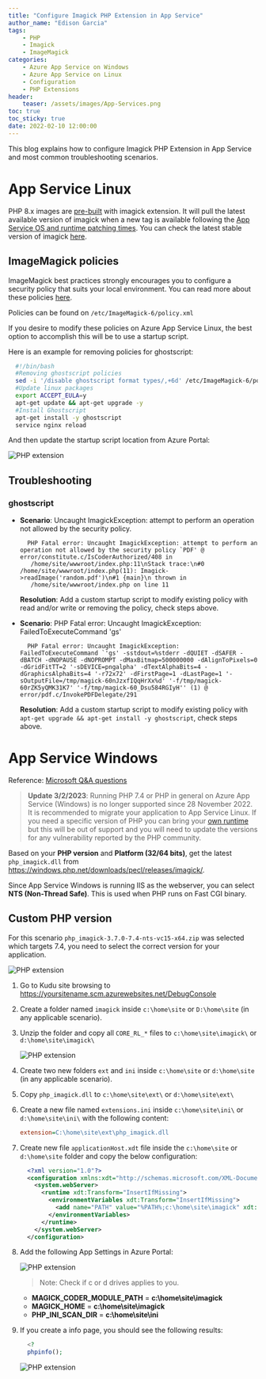 ```yaml
---
title: "Configure Imagick PHP Extension in App Service"
author_name: "Edison Garcia"
tags:
    - PHP
    - Imagick
    - ImageMagick
categories:
    - Azure App Service on Windows
    - Azure App Service on Linux
    - Configuration
    - PHP Extensions 
header:
    teaser: /assets/images/App-Services.png
toc: true
toc_sticky: true
date: 2022-02-10 12:00:00
---
```


This blog explains how to configure Imagick PHP Extension in App Service and most common troubleshooting scenarios.


# App Service Linux

PHP 8.x images are [pre-built](https://github.com/microsoft/Oryx/blob/main/doc/runtimes/php.md#system-packages) with imagick extension. It will pull the latest available version of imagick when a new tag is available following the [App Service OS and runtime patching times](https://learn.microsoft.com/en-us/azure/app-service/overview-patch-os-runtime). You can check the latest stable version of imagick [here](http://pecl.php.net/package/imagick).

 
## ImageMagick policies
ImageMagick best practices strongly encourages you to configure a security policy that suits your local environment. You can read more about these policies [here](https://imagemagick.org/script/security-policy.php).

Policies can be found on `/etc/ImageMagick-6/policy.xml`

If you desire to modify these policies on Azure App Service Linux, the best option to accomplish this will be to use a startup script.

Here is an example for removing policies for ghostscript:

```bash
  #!/bin/bash
  #Removing ghostscript policies
  sed -i '/disable ghostscript format types/,+6d' /etc/ImageMagick-6/policy.xml
  #Update linux packages
  export ACCEPT_EULA=y
  apt-get update && apt-get upgrade -y
  #Install Ghostscript
  apt-get install -y ghostscript
  service nginx reload
```

And then update the startup script location from Azure Portal:

 ![PHP extension](/media/2022/01/php-imagick-00.png)


## Troubleshooting

### ghostscript

- **Scenario**: Uncaught ImagickException: attempt to perform an operation not allowed by the security policy. 

  ```log
    PHP Fatal error: Uncaught ImagickException: attempt to perform an operation not allowed by the security policy `PDF' @ error/constitute.c/IsCoderAuthorized/408 in
     /home/site/wwwroot/index.php:11\nStack trace:\n#0 /home/site/wwwroot/index.php(11): Imagick->readImage('random.pdf')\n#1 {main}\n thrown in
     /home/site/wwwroot/index.php on line 11
  ```

  **Resolution**: Add a custom startup script to modify existing policy with read and/or write or removing the policy, check steps above.

- **Scenario**: PHP Fatal error: Uncaught ImagickException: FailedToExecuteCommand 'gs' 

  ```log
    PHP Fatal error: Uncaught ImagickException: FailedToExecuteCommand `'gs' -sstdout=%stderr -dQUIET -dSAFER -dBATCH -dNOPAUSE -dNOPROMPT -dMaxBitmap=500000000 -dAlignToPixels=0 -dGridFitTT=2 '-sDEVICE=pngalpha' -dTextAlphaBits=4 -dGraphicsAlphaBits=4 '-r72x72' -dFirstPage=1 -dLastPage=1 '-sOutputFile=/tmp/magick-60nJzxfIQqHrXx%d' '-f/tmp/magick-60rZK5yQMK31K7' '-f/tmp/magick-60_Dsu584RGIyH'' (1) @ error/pdf.c/InvokePDFDelegate/291 
  ```

  **Resolution**: Add a custom startup script to modify existing policy with `apt-get upgrade && apt-get install -y ghostscript`, check steps above.

  

# App Service Windows

Reference: [Microsoft Q&A questions](https://docs.microsoft.com/en-us/answers/questions/494672/how-can-i-install-the-php-module-imagick-on-my-web.html)

>**Update 3/2/2023**: Running PHP 7.4 or PHP in general on Azure App Service (Windows) is no longer supported since 28 November 2022. It is recommended to migrate your application to App Service Linux. If you need a specific version of PHP you can bring your [own runtime](https://azureossd.github.io/2022/05/18/Custom-PHP-runtime-for-App-Service-Windows/index.html) but this will be out of support and you will need to update the versions for any vulnerability reported by the PHP community. 


Based on your **PHP version** and **Platform (32/64 bits)**, get the latest `php_imagick.dll` from https://windows.php.net/downloads/pecl/releases/imagick/.

Since App Service Windows is running IIS as the webserver, you can select **NTS (Non-Thread Safe)**. This is used when PHP runs on Fast CGI binary.


## Custom PHP version

For this scenario `php_imagick-3.7.0-7.4-nts-vc15-x64.zip` was selected which targets 7.4, you need to select the correct version for your application.

 ![PHP extension](/media/2022/01/php-imagick-01.png)

1. Go to Kudu site browsing to https://yoursitename.scm.azurewebsites.net/DebugConsole 
2. Create a folder named `imagick` inside `c:\home\site` or `D:\home\site` (in any applicable scenario).
3. Unzip the folder and copy all `CORE_RL_*` files to `c:\home\site\imagick\` or `d:\home\site\imagick\`

   ![PHP extension](/media/2022/01/php-imagick-02.png)

4. Create two new folders `ext` and `ini` inside `c:\home\site` or `d:\home\site` (in any applicable scenario).

5. Copy `php_imagick.dll` to `c:\home\site\ext\` or `d:\home\site\ext\`

6. Create a new file named `extensions.ini` inside  `c:\home\site\ini\` or `d:\home\site\ini\` with the following content:

    ```ini
    extension=C:\home\site\ext\php_imagick.dll
    ```
7. Create new file `applicationHost.xdt` file inside the `c:\home\site` or `d:\home\site` folder and copy the below configuration:

    ```xml
      <?xml version="1.0"?>
      <configuration xmlns:xdt="http://schemas.microsoft.com/XML-Document-Transform">
        <system.webServer>
          <runtime xdt:Transform="InsertIfMissing">
            <environmentVariables xdt:Transform="InsertIfMissing">
              <add name="PATH" value="%PATH%;c:\home\site\imagick" xdt:Locator="Match(name)" xdt:Transform="InsertIfMissing" />
            </environmentVariables>
          </runtime>
        </system.webServer>
      </configuration>
    ```
8. Add the following App Settings in Azure Portal:

   ![PHP extension](/media/2022/01/php-imagick-03.png)

   > Note: Check if c or d drives applies to you.

    - **MAGICK_CODER_MODULE_PATH** = **c:\home\site\imagick**
    - **MAGICK_HOME** =  **c:\home\site\imagick**
    - **PHP_INI_SCAN_DIR** = **c:\home\site\ini**

9. If you create a info page, you should see the following results:
    ```php
      <?
      phpinfo();
    ```
    ![PHP extension](/media/2022/01/php-imagick-04.png)



